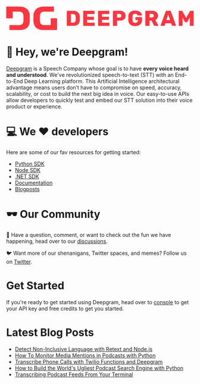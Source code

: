 ![Deepgram full logo in red: DG Deepgram](dg-logo.png)

:wave: Hey, we're Deepgram! 
======


[Deepgram](https://deepgram.com/) is a Speech Company whose goal is to have **every voice heard and understood**.  We've revolutionized speech-to-text (STT) with an End-to-End Deep Learning platform. This Artificial Intelligence architectural advantage means users don’t have to compromise on speed, accuracy, scalability, or cost to build the next big idea in voice.   Our easy-to-use APIs allow developers to quickly test and embed our STT solution into their voice product or experience.

:computer: We :heart: developers
======
Here are some of our fav resources for getting started:
- [Python SDK](https://github.com/deepgram/python-sdk)
- [Node SDK](https://github.com/deepgram/deepgram-node-sdk)
- [.NET SDK](https://github.com/deepgram/deepgram-dotnet-sdk)
- [Documentation](https://developers.deepgram.com/documentation/)
- [Blogposts](https://developers.deepgram.com/blog/)

:dark_sunglasses: Our Community
 ======

:thought_balloon: Have a question, comment, or want to check out the fun we have happening, head over to our [discussions](https://github.com/orgs/deepgram/discussions).


:bird: Want more of our shenanigans, Twitter spaces, and memes? Follow us on [Twitter](https://twitter.com/DeepgramAI).


Get Started
=====
If you're ready to get started using Deepgram, head over to [console](https://console.deepgram.com/) to get your API key and free credits to get you started.

Latest Blog Posts
=====
<!-- BLOG-POST-LIST:START -->
- [Detect Non-Inclusive Language with Retext and Node.js](https://developers.deepgram.com/blog/2022/09/uninclusive-language-retext/)
- [How To Monitor Media Mentions in Podcasts with Python](https://developers.deepgram.com/blog/2022/08/monitor-media-mentions/)
- [Transcribe Phone Calls with Twilio Functions and Deepgram](https://developers.deepgram.com/blog/2022/08/transcribe-twilio-calls-functions/)
- [How to Build the World&#39;s Ugliest Podcast Search Engine with Python](https://developers.deepgram.com/blog/2022/08/podcast-search-engine/)
- [Transcribing Podcast Feeds From Your Terminal](https://developers.deepgram.com/blog/2022/08/downloading-podcast-transcripts-from-terminal/)
<!-- BLOG-POST-LIST:END -->

